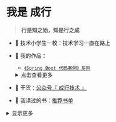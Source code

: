 # 我是 成行

> **行是知之始，知是行之成**  

- :dog: 技术小学生一枚：技术学习一直在路上
- :bus: 我的作品：

  - [`《Spring Boot 代码案例》系列`]()
  <details>
    <summary>点击查看更多</summary>

  - [ ] [`《Spring Boot 代码案例》（一）：`](https://github.com/lishijie-me/spring-boot-demos) <br/>
  - [ ] [`《Spring Boot 代码案例》（二）：`](https://github.com/lishijie-me/spring-boot-demos) <br/>
  - [ ] [`《Spring Boot 代码案例》（三）：`](https://github.com/lishijie-me/spring-boot-demos) <br/>
  </details>

- :seedling: 干货：[公众号『 成行技术 』](https://ixxx.jpg)

- :book: 我读过的书：[推荐书单]()
<!--
- :love_letter: 微信公众号：[chengx-tech](https://xxx.jpg) - 备注来意
- :feet: 我的知识星球：[大厂高并发秒杀系统、并发编程、性能调优、框架源码、分布式、微服务](https://)
-->

<details>
<summary>显示更多</summary>  

## 今年的努力 ✨  - Effort


[![成行 ‘s github stats](https://github-readme-stats.vercel.app/api?username=shijiev&theme=tokyonight)](https://github.com/shijiev/github-readme-stats)
[![lagus](https://github-readme-stats.vercel.app/api/top-langs/?username=shijiev&layout=compact)](https://github.com/shijiev/github-readme-stats)
  

🌱 I’m currently learning Guitar  <br/>
- [我的博客（筹）](https://lishijie.github.io/yuedu)



## 跑起来-Running
> 运动，不可缺席


## 赞赏我-Happiness

> Just enjoy it. 哈哈，快乐就好。

</details>



